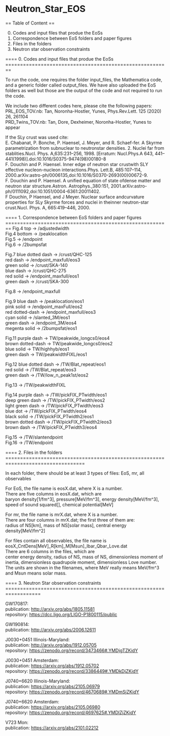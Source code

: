 # Neutron_Star_EOS

== Table of Content ==

0. Codes and input files that produe the EoSs
1. Correspondence between EoS folders and paper figures
2. Files in the folders
3. Neutron star observation constraints


==== 0. Codes and input files that produe the EoSs ========================================================

To run the code, one requires the folder input_files, the Mathematica code, and a generic folder called output_files.  We have also uploaded the EoS folders as well but those are the output of the code and not required to run the code.

We include two different codes here, please cite the following papers:<br>
PRL_EOS_TOV.nb: Tan, Noronha-Hostler, Yunes, Phys.Rev.Lett. 125 (2020) 26, 261104 <br>
PRD_Twins_TOV.nb: Tan, Dore, Dexheimer, Noronha-Hostler, Yunes to appear<br>



If the SLy crust was used cite:<br>
E. Chabanat, P. Bonche, P. Haensel, J. Meyer, and R. Schaef-fer.   A  Skyrme  parametrization  from  subnuclear  to  neutronstar  densities.  2.  Nuclei  far  from  stablities.Nucl.  Phys.  A,635:231–256,  1998.   [Erratum:  Nucl.Phys.A  643,  441–441(1998)].doi:10.1016/S0375-9474(98)00180-8<br>
F. Douchin and P. Haensel.   Inner edge of neutron star crustwith SLY effective nucleon-nucleon interactions.Phys. Lett.B,  485:107–114,  2000.arXiv:astro-ph/0006135,doi:10.1016/S0370-2693(00)00672-9.<br>
F.  Douchin  and  P.  Haensel.   A  unified  equation  of  state  ofdense matter and neutron star structure.Astron. Astrophys.,380:151, 2001.arXiv:astro-ph/0111092,doi:10.1051/0004-6361:20011402.<br>
F  Douchin,  P  Haensel,  and  J  Meyer.    Nuclear  surface  andcurvature properties for SLy Skyrme forces and nuclei in theinner neutron-star crust.Nucl. Phys. A, 665:419–446, 2000.<br>


==== 1. Correspondence between EoS folders and paper figures ========================================================
Fig.4 top    -> /adjustedwidth<br>
Fig.4 bottom -> /peaklocation<br>
Fig.5        -> /endpoint<br>
Fig.6        -> /2bumpsfat<br>

Fig.7   blue dotted dash -> /crust/QHC-125<br>
	red dash	 -> /endpoint_maxfull/eos3<br>
	green solid	 -> /crust/SKA-140<br>
	blue dash        -> /crust/QHC-275<br>
	red solid        -> /endpoint_maxfull/eos1<br>
	green dash       -> /crust/SKA-300<br>

Fig.8        -> /endpoint_maxfull<br>

Fig.9   blue dash  ->      /peaklocation/eos1<br>
	pink solid ->      /endpoint_maxFull/eos2<br>
	red dotted-dash -> /endpoint_maxfull/eos3<br>
	cyan solid ->      /slanted_3M/eos1<br>
	green dash ->      /endpoint_3M/eos4<br>
	megenta solid ->   /2bumpsfat/eos1<br>

Fig.11  purple dash -> TW/peakwide_longcs0/eos4<br>
	brown dotted-dash -> TW/peakwide_longcs0/eos2<br>
	blue solid -> TW/highhyb/eos1<br>
	green dash -> TW/peakwidthFIXL/eos1<br>

 
Fig.12  blue dotted dash -> /TW/Blat_repeat/eos1<br>
	red solid        -> /TW/Blat_repeat/eos3<br>
	green dash       -> /TW/low_n_peak1st/eos2<br>


Fig.13       -> /TW/peakwidthFIXL<br>

Fig.14  purple dash       -> /TW/pickFIX_PTwidth/eos1<br>
	deep green dash   -> /TW/pickFIX_PTwidth/eos2<br>
	light green dash  -> /TW/pickFIX_PTwidth/eos3<br>
	blue dot          -> /TW/pickFIX_PTwidth/eos4<br>
	black solid       -> /TW/pickFIX_PTwidth2/eos1<br>
	brown dotted dash -> /TW/pickFIX_PTwidth2/eos3<br>
	brown dash        -> /TW/pickFIX_PTwidth3/eos4<br>

Fig.15       -> /TW/slantendpoint<br>
Fig.16       -> /TW/endpoint<br>

==== 2. Files in the folders =================================================================================

In each folder, there should be at least 3 types of files: EoS, mr, all observables


For EoS, the file name is eosX.dat, where X is a number.<br>
There are five columns in eosX.dat, which are <br>
baryon density[1/fm^3], pressure[MeV/fm^3], energy density[MeV/fm^3], speed of sound squared[], chemical potential[MeV]<br>


For mr, the file name is mrX.dat, where X is a number.<br>
There are four columns in mrX.dat; the first three of them are:<br>
radius of NS[km], mass of NS[solar mass], central energy density[MeV/fm^2]<br>


For files contain all observables, the file name is eosX_CntDens[MeV]_R[km]_M[Msun]_Ibar_Qbar_Love.dat<br>
There are 6 columns in the files, which are<br>
center energy density, radius of NS, mass of NS, dimensionless moment of inertia, dimensionless quadrupole moment, dimensionless Love number.<br>
The units are shown in the filenames, where MeV really means MeV/fm^3 and Msun means solar mass.<br>


==== 3. Neutron Star observation constraints ==================================================================

GW170817:<br>
	publication: http://arxiv.org/abs/1805.11581<br>
	repository: https://dcc.ligo.org/LIGO-P1800115/public<br>

GW190814:<br>
	publication: http://arxiv.org/abs/2006.12611<br>

J0030+0451 Illinois-Maryland:<br>
	publication: http://arxiv.org/abs/1912.05705<br>
	repository: https://zenodo.org/record/3473466#.YMDjgTZKidY<br>

J0030+0451 Amsterdam:<br>
        publication: https://arxiv.org/abs/1912.05702<br>
        repository: https://zenodo.org/record/3386449#.YMDkDjZKidY<br>

J0740+6620 Illinois-Maryland:<br>
	publication: https://arxiv.org/abs/2105.06979<br>
	repository: https://zenodo.org/record/4670689#.YMDmSjZKidY<br>

J0740+6620 Amsterdam:<br>
        publication: https://arxiv.org/abs/2105.06980<br>
        repository: https://zenodo.org/record/4697625#.YMDlZjZKidY<br>

V723 Mon: <br>
	publication: https://arxiv.org/abs/2101.02212<br>




